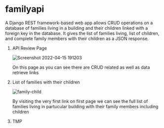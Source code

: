 # familyapi

A Django REST framework-based web app allows CRUD operations on a database of families living in a building and their children linked with a foreign key in the database. It gives the list of families living, list of children, and complete family members with their children as a JSON response.

1) API Review Page

   ![Screenshot 2022-04-15 191203](https://user-images.githubusercontent.com/62459983/163578472-58826b47-d320-422f-84fd-751436d1f577.png)
 
   On this page as you can see there are CRUD related as well as data retrieve links


2) List of families with their children

   ![family-child](https://user-images.githubusercontent.com/62459983/163579070-3a4baafe-125d-4819-bb2a-3d0418a70452.png)

   By visiting the very first link on first page we can see the full list of families living in partucular building with their family members including children

3) TMP
